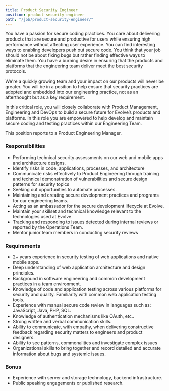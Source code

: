 ```yaml
---
title: Product Security Engineer
position: product-security-engineer
path: "/job/product-security-engineer/"
---
```


You have a passion for secure coding practices. You care about delivering products that are secure and productive for users while ensuring high performance without affecting user experience. You can find interesting ways to enabling developers push out secure code. You think that your job should not be about fixing bugs but rather finding effective ways to eliminate them. You have a burning desire in ensuring that the products and platforms that the engineering team deliver meet the best security protocols.
 
We're a quickly growing team and your impact on our products will never be greater. You will be in a position to help ensure that security practices are adopted and embedded into our engineering practice, not as an afterthought but as a key requirement.

In this critical role, you will closely collaborate with Product Management, Engineering and DevOps to build a secure future for Evolve’s products and platforms. In this role you are empowered to help develop and maintain secure coding and testing practices within our Engineering Team.

This position reports to a Product Engineering Manager.

### Responsibilities
* Performing technical security assessments on our web and mobile apps and architecture designs.
* Identify risks in code, applications, processes, and architecture
* Communicate risks effectively to Product Engineering through training and technical demonstration of vulnerabilities and secure design patterns for security topics
* Seeking out opportunities to automate processes.
* Maintaining and creating secure development practices and programs for our engineering teams.
* Acting as an ambassador for the secure development lifecycle at Evolve.
* Maintain your skillset and technical knowledge relevant to the technologies used at Evolve.
* Tracking and responding to issues detected during internal reviews or reported by the Operations Team.
* Mentor junior team members in conducting security reviews

### Requirements
* 2+ years experience in security testing of web applications and native mobile apps.
* Deep understanding of web application architecture and design principles.
* Background in software engineering and common development practices in a team environment.
* Knowledge of code and application testing across various platforms for security and quality. Familiarity with common web application testing tools.
* Experience with manual secure code review in languages such as: JavaScript, Java, PHP, SQL.
* Knowledge of authentication mechanisms like OAuth, etc..
* Strong written and verbal communication skills. 
* Ability to communicate, with empathy, when delivering constructive feedback regarding security matters to engineers and product designers.
* Ability to see patterns, commonalities and investigate complex issues
* Organizational skills to bring together and record detailed and accurate information about bugs and systemic issues.

### Bonus
* Experience with server and storage technology, backend infrastructure.
* Public speaking engagements or published research.
